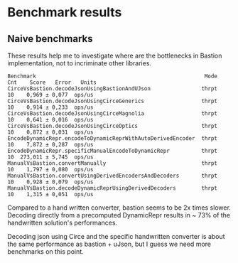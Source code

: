 # Benchmark results

## Naive benchmarks

These results help me to investigate where are the bottlenecks in Bastion implementation, not to incriminate other libraries.

```text
Benchmark                                                     Mode  Cnt    Score   Error   Units
CirceVsBastion.decodeJsonUsingBastionAndUJson                thrpt   10    0,969 ± 0,077  ops/us
CirceVsBastion.decodeJsonUsingCirceGenerics                  thrpt   10    0,914 ± 0,233  ops/us
CirceVsBastion.decodeJsonUsingCirceMagnolia                  thrpt   10    0,641 ± 0,016  ops/us
CirceVsBastion.decodeJsonUsingCirceOptics                    thrpt   10    0,872 ± 0,031  ops/us
EncodeDynamicRepr.encodeToDynamicReprWithAutoDerivedEncoder  thrpt   10    7,872 ± 0,287  ops/us
EncodeDynamicRepr.specificManualEncodeToDynamicRepr          thrpt   10  273,011 ± 5,745  ops/us
ManualVsBastion.convertManually                              thrpt   10    1,797 ± 0,080  ops/us
ManualVsBastion.convertUsingDerivedEncodersAndDecoders       thrpt   10    0,928 ± 0,079  ops/us
ManualVsBastion.decodeDynamicReprUsingDerivedDecoders        thrpt   10    1,315 ± 0,051  ops/us
```

Compared to a hand written converter, bastion seems to be 2x times slower.
Decoding directly from a precomputed DynamicRepr results in ~ 73% of the handwritten solution's performances.

Decoding json using Circe and the specific handwritten converter is about the same performance as bastion + uJson,
but I guess we need more benchmarks on this point.